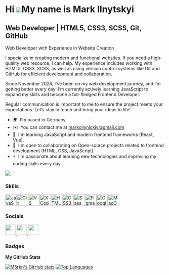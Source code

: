 Hi ![](https://user-images.githubusercontent.com/18350557/176309783-0785949b-9127-417c-8b55-ab5a4333674e.gif)My name is Mark Ilnytskyi
======================================================================================================================================

Web Developer | HTML5, CSS3, SCSS, Git, GitHub
----------------------------------------------

Web Developer with Experience in Website Creation

I specialize in creating modern and functional websites. If you need a high-quality web resource, I can help. My experience includes working with HTML5, CSS3, SCSS, as well as using version control systems like Git and GitHub for efficient development and collaboration.

Since November 2024, I’ve been on my web development journey, and I’m getting better every day! I’m currently actively learning JavaScript to expand my skills and become a full-fledged Frontend Developer.

Regular communication is important to me to ensure the project meets your expectations. Let’s stay in touch and bring your ideas to life!
*   🌍  I'm based in Germany
*   ✉️  You can contact me at [markoilynickiy@gmail.com](mailto:markoilynickiy@gmail.com)
*   🧠  I'm learning JavaScript and modern frontend frameworks (React, Vue).
*   🤝  I'm open to collaborating on Open-source projects related to frontend development (HTML, CSS, JavaScript).
*   ⚡  I’m passionate about learning new technologies and improving my coding skills every day.

<a href="https://www.github.com/M5rkn" target="_blank" rel="noreferrer"><img src="https://img.shields.io/github/followers/M5rkn?logo=github&style=for-the badge&color=a855f7&labelColor=27272a" /></a>


### Skills 


<p align="left">
<a href="https://developer.mozilla.org/en-US/docs/Web/JavaScript" target="_blank" rel="noreferrer"><img src="https://raw.githubusercontent.com/danielcranney/readme-generator/main/public/icons/skills/javascript-colored.svg" width="36" height="36" alt="JavaScript" /></a><a href="https://git-scm.com/" target="_blank" rel="noreferrer"><img src="https://raw.githubusercontent.com/danielcranney/readme-generator/main/public/icons/skills/git-colored.svg" width="36" height="36" alt="Git" /></a><a href="https://code.visualstudio.com/" target="_blank" rel="noreferrer"><img src="https://raw.githubusercontent.com/danielcranney/readme-generator/main/public/icons/skills/visualstudiocode.svg" width="36" height="36" alt="VS Code" /></a><a href="https://www.xcode.com" target="_blank" rel="noreferrer"><img src="https://raw.githubusercontent.com/danielcranney/readme-generator/main/public/icons/skills/xcode.svg" width="36" height="36" alt="XCode" /></a><a href="https://developer.mozilla.org/en-US/docs/Glossary/HTML5" target="_blank" rel="noreferrer"><img src="https://raw.githubusercontent.com/danielcranney/readme-generator/main/public/icons/skills/html5-colored.svg" width="36" height="36" alt="HTML5" /></a><a href="https://www.w3.org/TR/CSS/#css" target="_blank" rel="noreferrer"><img src="https://raw.githubusercontent.com/danielcranney/readme-generator/main/public/icons/skills/css3-colored.svg" width="36" height="36" alt="CSS3" /></a><a href="https://sass-lang.com/" target="_blank" rel="noreferrer"><img src="https://raw.githubusercontent.com/danielcranney/readme-generator/main/public/icons/skills/sass-colored.svg" width="36" height="36" alt="Sass" /></a><a href="https://www.figma.com/" target="_blank" rel="noreferrer"><img src="https://raw.githubusercontent.com/danielcranney/readme-generator/main/public/icons/skills/figma-colored.svg" width="36" height="36" alt="Figma" /></a><a href="https://cloud.google.com/" target="_blank" rel="noreferrer"><img src="https://raw.githubusercontent.com/danielcranney/readme-generator/main/public/icons/skills/googlecloud-colored.svg" width="36" height="36" alt="Google Cloud" /></a><a href="https://apple.com" target="_blank" rel="noreferrer"><img src="https://raw.githubusercontent.com/danielcranney/readme-generator/main/public/icons/skills/macos-colored.svg" width="36" height="36" alt="MacOS" /></a>
</p> 
                
### Socials
                  
                  
  <p align="left">
                      <a href="https://discord.com/users/#BlackWhite4948" target="_blank" rel="noreferrer">
                    <picture>
                    <source media="(prefers-color-scheme: dark)" srcset="https://raw.githubusercontent.com/danielcranney/readme-generator/main/public/icons/socials/discord-dark.svg" />
                    <source media="(prefers-color-scheme: light)" srcset="https://raw.githubusercontent.com/danielcranney/readme-generator/main/public/icons/socials/discord.svg" />
                    <img src="https://raw.githubusercontent.com/danielcranney/readme-generator/main/public/icons/socials/discord.svg" width="32" height="32" />
                    </picture>
                    </a>
                      <a href="https://www.github.com/M5rkn" target="_blank" rel="noreferrer">
                    <picture>
                    <source media="(prefers-color-scheme: dark)" srcset="https://raw.githubusercontent.com/danielcranney/readme-generator/main/public/icons/socials/github-dark.svg" />
                    <source media="(prefers-color-scheme: light)" srcset="https://raw.githubusercontent.com/danielcranney/readme-generator/main/public/icons/socials/github.svg" />
                    <img src="https://raw.githubusercontent.com/danielcranney/readme-generator/main/public/icons/socials/github.svg" width="32" height="32" />
                    </picture>
                    </a>
                      <a href="https://www.linkedin.com/in/Mark Ilnitskiy" target="_blank" rel="noreferrer">
                    <picture>
                    <source media="(prefers-color-scheme: dark)" srcset="https://raw.githubusercontent.com/danielcranney/readme-generator/main/public/icons/socials/linkedin dark.svg" />
                    <source media="(prefers-color-scheme: light)" srcset="https://raw.githubusercontent.com/danielcranney/readme-generator/main/public/icons/socials/linkedin.svg" />
                    <img src="https://raw.githubusercontent.com/danielcranney/readme-generator/main/public/icons/socials/linkedin.svg" width="32" height="32" />
                    </picture></a></p>

### Badges

<b>My GitHub Stats</b>

<a href="http://www.github.com/M5rkn"><img src="https://github-readme-stats.vercel.app/api?username=M5rkn&show_icons=true&hide=&count_private=true&title_color=facc15&text_color=6366f1&icon_color=a855f7&bg_color=27272a&hide_border=true&show_icons=true" alt="M5rkn's GitHub stats" /></a>
<a href="https://github.com/M5rkn" align="left"><img src="https://github-readme-stats.vercel.app/api/top-langs/?username=M5rkn&langs_count=10&title_color=facc15&text_color=6366f1&icon_color=a855f7&bg_color=27272a&hide_border=true&locale=en&custom_title=Top%20%Languages" alt="Top Languages" /></a>
